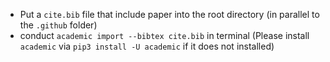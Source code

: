 - Put a `cite.bib` file that include paper into the root directory (in parallel to the `.github` folder)
- conduct `academic import --bibtex cite.bib` in terminal (Please install `academic` via `pip3 install -U academic` if it does not installed)
